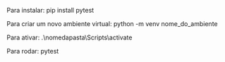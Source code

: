 Para instalar:
pip install pytest

Para criar um novo ambiente virtual:
python -m venv nome_do_ambiente

Para ativar:
.\nomedapasta\Scripts\activate

Para rodar:
pytest